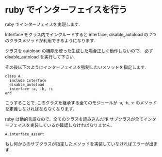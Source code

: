 ruby でインターフェイスを行う
============================

ruby でインターフェイスを実現します.

Interface をクラス内でインクルードすると 
interface, disable_autoload の 2つのクラスメソッドが利用できるようになります.

クラスを autoload の機能を使った生成した場合正しく動作しないので、
必ず disable_autoload を実行して下さい.

その後以下のようにインターフェイスを強制したいメソッドを指定します.

    class A
      include Interface
      disable_autoload
      interface :a, :b, :c
    end

こうすることで, このクラスを継承する全てのモジュールが 
:a, :b, :c のメソッドを定義しなければならなくなります.

ruby は動的言語なので、全てのクラスを読み込んだ後
サブクラスが全てインターフェイスを実装しているか確認しなければなりません.

    A.interface_assert

もし何からのサブクラスが指定したメソッドを実装していなければエラーが出ます.
